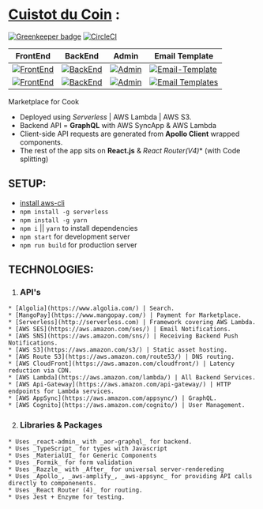 # [Cuistot du Coin](https://www.cuistotducoin.com) :

[![Greenkeeper badge](https://badges.greenkeeper.io/CuistotduCoin/cuistot.svg)](https://greenkeeper.io/)
[![CircleCI](https://circleci.com/gh/CuistotduCoin/cuistot.svg?style=shield)](https://circleci.com/gh/CuistotduCoin/cuistot)

| FrontEnd | BackEnd | Admin | Email Template |
|----------|---------|-------|----------------|
| [![FrontEnd](https://david-dm.org/cuistotducoin/cuistot.svg?path=frontend)](https://david-dm.org/cuistotducoin/cuistot?path=frontend) | [![BackEnd](https://david-dm.org/cuistotducoin/cuistot.svg?path=backend)](https://david-dm.org/cuistotducoin/cuistot?path=backend) | [![Admin](https://david-dm.org/cuistotducoin/cuistot.svg?path=admin)](https://david-dm.org/cuistotducoin/cuistot?path=admin) | [![Email-Template](https://david-dm.org/cuistotducoin/cuistot.svg?path=email-templates)](https://david-dm.org/cuistotducoin/cuistot?path=email-templates) |
| [![FrontEnd](https://snyk.io/test/github/cuistotducoin/cuistot/badge.svg?targetFile=frontend/package.json)](https://snyk.io/test/github/cuistotducoin/cuistot?targetFile=frontend/package.json) | [![BackEnd](https://snyk.io/test/github/cuistotducoin/cuistot/badge.svg?targetFile=backend/package.json)](https://snyk.io/test/github/cuistotducoin/cuistot?targetFile=backend/package.json) | [![Admin](https://snyk.io/test/github/cuistotducoin/cuistot/badge.svg?targetFile=admin/package.json)](https://snyk.io/test/github/cuistotducoin/cuistot?targetFile=admin/package.json) | [![Email Templates](https://snyk.io/test/github/cuistotducoin/cuistot/badge.svg?targetFile=email-templates/package.json)](https://snyk.io/test/github/cuistotducoin/cuistot?targetFile=email-templates/package.json) |

Marketplace for Cook
  - Deployed using _Serverless_ | AWS Lambda | AWS S3.  
  - Backend API = **GraphQL** with AWS SyncApp & AWS Lambda
  - Client-side API requests are generated from **Apollo Client** wrapped components.
  - The rest of the app sits on **React.js** & **React Router*(V4)** (with Code splitting)
  
## SETUP:
  - [install aws-cli](https://docs.aws.amazon.com/cli/latest/userguide/installing.html)
  - `npm install -g serverless`
  - `npm install -g yarn`
  - `npm i` || `yarn` to install dependencies
  - `npm start` for development server
  - `npm run build` for production server
 
 ## TECHNOLOGIES:
  1. ### API's
    * [Algolia](https://www.algolia.com/) | Search.
    * [MangoPay](https://www.mangopay.com/) | Payment for Marketplace.
    * [Serverless](http://serverless.com) | Framework covering AWS Lambda.
    * [AWS SES](https://aws.amazon.com/ses/) | Email Notifications.
    * [AWS SNS](https://aws.amazon.com/sns/) | Receiving Backend Push Notifications.
    * [AWS S3](https://aws.amazon.com/s3/) | Static asset hosting.
    * [AWS Route 53](https://aws.amazon.com/route53/) | DNS routing.
    * [AWS CloudFront](https://aws.amazon.com/cloudfront/) | Latency reduction via CDN.
    * [AWS Lambda](https://aws.amazon.com/lambda/) | All Backend Services.
    * [AWS Api-Gateway](https://aws.amazon.com/api-gateway/) | HTTP endpoints for Lambda services.
    * [AWS AppSync](https://aws.amazon.com/appsync/) | GraphQL.
    * [AWS Cognito](https://aws.amazon.com/cognito/) | User Management.
  2. ### Libraries & Packages
    * Uses _react-admin_ with _aor-graphql_ for backend.
    * Uses _TypeScript_ for types with Javascript
    * Uses _MaterialUI_ for Generic Components
    * Uses _Formik_ for form validation
    * Uses _Razzle_ with _After_ for universal server-rendereding
    * Uses _Apollo_, _aws-amplify_, _aws-appsync_ for providing API calls directly to componenents.
    * Uses _React Router (4)_ for routing.
    * Uses Jest + Enzyme for testing.
